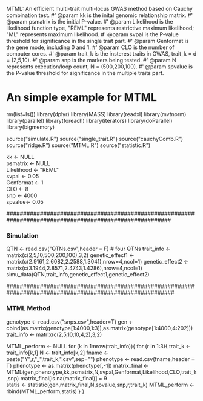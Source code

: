 MTML: An efficient multi-trait multi-locus GWAS method based on Cauchy combination test.
#' @param kk is the inital genomic relationship matrix.
#' @param psmatrix is the initial P-value.
#' @param Likelihood is the likelihood function type, "REML" represents restrictive maximum likelihood; "ML" represents maximum likelihood.
#' @param svpal is the P-value threshold for significance in the single trait part.
#' @param Genformat is the gene mode, including 0 and 1.
#' @param CLO is the number of computer cores.
#' @param trait_k is the insterest traits in GWAS, trait_k = d = (2,5,10).
#' @param snp is the markers being tested.
#' @param N represents execution/loop count, N = (500,200,100).
#' @param spvalue is the P-value threshold for significance in the multiple traits part.

# An simple example for MTML

rm(list=ls())
library(dplyr)
library(MASS)
library(readxl)
library(mvtnorm)
library(parallel)
library(foreach)
library(iterators)
library(doParallel)
library(bigmemory)

source("simulate.R")
source("single_trait.R")
source("cauchyComb.R")
source("ridge.R")
source("MTML.R")
source("statistic.R")

kk <- NULL                 
psmatrix <- NULL           
Likelihood <- "REML"       
svpal <- 0.05              
Genformat <- 1             
CLO <- 8                   
snp <- 4000   
spvalue<- 0.05                  

#########################################################################################################
### Simulation

QTN <- read.csv("QTNs.csv",header = F)  # four QTNs
trait_info <- matrix(c(2,5,10,500,200,100),3,2) 
genetic_effect1 <- matrix(c(2.9161,2.6082,2.2588,1.3041),nrow=4,ncol=1) 
genetic_effect2 <- matrix(c(3.1944,2.8571,2.4743,1.4286),nrow=4,ncol=1)
simu_data(QTN,trait_info,genetic_effect1,genetic_effect2)


##########################################################################################################
### MTML Method
         
 
genotype <- read.csv("snps.csv",header=T)
gen <- cbind(as.matrix(genotype[1:4000,1:3]),as.matrix(genotype[1:4000,4:202]))
trait_info <- matrix(c(2,5,10,10,4,2),3,2)

MTML_perform <- NULL
for (k in 1:nrow(trait_info)){
  for (r in 1:3){
    trait_k <- trait_info[k,1]
    N <- trait_info[k,2]
    fname <- paste("Y",r,"_",trait_k,".csv",sep="")
    phenotype <- read.csv(fname,header = T)
    phenotype <- as.matrix(phenotype[,-1])
    matrix_final <- MTML(gen,phenotype,kk,psmatrix,N,svpal,Genformat,Likelihood,CLO,trait_k,snp)
    matrix_final[is.na(matrix_final)] = 9        
    statis <- statistic(gen,matrix_final,N,spvalue,snp,r,trait_k)
	MTML_perform <- rbind(MTML_perform,statis)
  }
}
